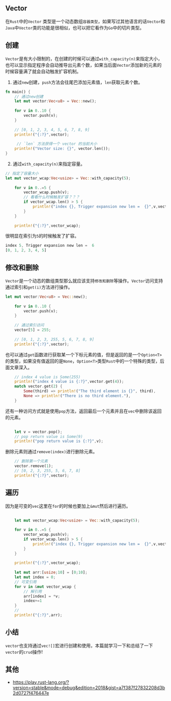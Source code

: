 ## Vector

在`Rust`中的`Vector` 类型是一个动态数组`容器类型`，如果写过其他语言的话`Vector`和`Java`中`Vector`类的功能是很相似，也可以把它看作为`Go`中的切片类型。

## 创建
`Vector`是有大小限制的，在创建的时候可以通过`with_capacity(n)`来指定大小，也可以显示指定程序会自动推导出元素个数，如果当后面`Vector`添加新的元素的时候容量满了就会自动触发扩容机制。

1. 通过`new`创建，`push`方法会往尾巴添加元素值，`len`获取元素个数。

```rust
fn main() {
    // 通过new创建
    let mut vector:Vec<u8> = Vec::new();
    
    for v in 0..10 {
        vector.push(v);
    }
    
    // [0, 1, 2, 3, 4, 5, 6, 7, 8, 9]
    println!("{:?}",vector);
    
     // `len` 方法获得一个 vector 的当前大小
    println!("Vector size: {}", vector.len());
}
```

2. 通过`with_capacity(n)`来指定容量。

```rust
// 指定了容量大小
let mut vector_wcap:Vec<usize> = Vec::with_capacity(5);
    
    for v in 0..=5 {
        vector_wcap.push(v);
        // 看看什么时候触发扩容？？？
        if vector_wcap.len() > 5 {
            println!("index {}, Trigger expansion new len =  {}",v,vector_wcap.len())
        }
    }
    
    println!("{:?}",vector_wcap);
```
很明显在索引为`5`的时候触发了扩容。
```rust
index 5, Trigger expansion new len =  6
[0, 1, 2, 3, 4, 5]
```

## 修改和删除

`Vector`是一个动态的数组类型那么就应该支持`修改和删除`等操作。`Vector`访问支持通过索引和`get(i)`方法进行操作。

```rust
let mut vector:Vec<u8> = Vec::new();
    
    for v in 0..10 {
        vector.push(v);
    }
    
    // 通过索引访问
    vector[5] = 255;
    
    // [0, 1, 2, 3, 255, 5, 6, 7, 8, 9]
    println!("{:?}",vector);
```
也可以通过`get`函数进行获取某一个下标元素的值，但是返回的是一个`Option<T>`的类型，如果没有值返回的是`None`，`Option<T>`类型`Rust`中的一个特殊的类型，后面文章深入。

```rust
    // index 4 value is Some(255)
    println!("index 4 value is {:?}",vector.get(4));
    match vector.get(2) {
        Some(third) => println!("The third element is {}", third),
        None => println!("There is no third element."),
    }
```

还有一种访问方式就是使用`pop`方法，返回最后一个元素并且在`vec`中删除该返回的元素。

```rust
    
    let v = vector.pop();
    // pop return value is Some(9)
    println!("pop return value is {:?}",v);
```

删除元素则通过`remove(index)`进行删除元素。

```rust
    // 删除第一个元素
    vector.remove(1);
    // [0, 2, 3, 255, 5, 6, 7, 8]
    println!("{:?}",vector);
```

## 遍历


因为是可变的`vec`这里在`for`的时候也要加上`&mut`然后进行遍历。
```rust
    
    let mut vector_wcap:Vec<usize> = Vec::with_capacity(5);
    
    for v in 0..=5 {
        vector_wcap.push(v);
        if vector_wcap.len() > 5 {
            println!("index {}, Trigger expansion new len =  {}",v,vector_wcap.len())
        }
    }
    
    println!("{:?}",vector_wcap);
    
    let mut arr:[usize;10] = [0;10];
    let mut index = 0;
    // 可变引用
    for v in &mut vector_wcap {
        // 解引用
        arr[index] = *v;
        index+=1
    }
    // 
    println!("{:?}",arr);
```

## 小结
`vector`也支持通过`vec![]`宏进行创建和使用，本篇就学习一下和总结了一下`vector`的`crud`操作!

## 其他
- https://play.rust-lang.org/?version=stable&mode=debug&edition=2018&gist=a7f387f27832208d3b2d0727f476447e